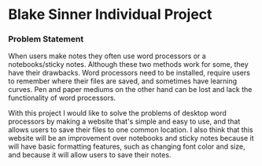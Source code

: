 # Blake Sinner Individual Project

### Problem Statement
When users make notes they often use word processors or a notebooks/sticky notes. Although these 
two methods work for some, they have their drawbacks. Word processors need to be installed, require 
users to remember where their files are saved, and sometimes have learning curves. Pen and paper 
mediums on the other hand can be lost and lack the functionality of word processors. 

With this project I would like to solve the problems of desktop word processors by making a website 
that's simple and easy to use, and that allows users to save their files to one common location. 
I also think that this website will be an improvement over notebooks and sticky notes because it will 
have basic formatting features, such as changing font color and size, and because it will allow users
to save their notes.